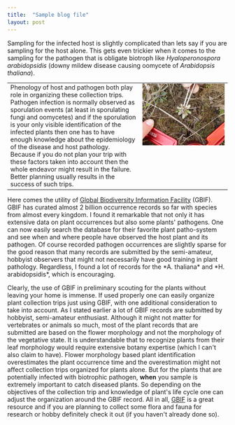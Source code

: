 ```yaml
---
title:  "Sample blog file"
layout: post
---
```

Sampling for the infected host is slightly complicated than lets say if you are sampling for the host alone. This gets even trickier when it comes to the sampling for the pathogen that is obligate biotroph like *Hyaloperonospora arabidopsidis* (downy mildew disease causing oomycete of *Arabidopsis thaliana*).
<table>
  <tr><td width="60%" valign="top" align="left" style="border: none;">
      Phenology of host and pathogen both play role in organizing these collection trips. Pathogen infection is normally observed as sporulation events (at least in sporulating fungi and oomycetes) and if the sporulation is your only visible identification of the infected plants then one has to have enough knowledge about the epidemiology of the disease and host pathology. Because if you do not plan your trip with these factors taken into account then the whole endeavor might result in the failure. Better planning usually results in the success of such trips.
</td>
    <td width="40%" valign="top" style="border: none;">
      <img style="float: center;" width="100%" src="../assets/images/Gautam_Hpa_infectedPlant.png" alt="<i> H. arabidopsidis</i>  infected <i>A. thaliana</i>"/>
    </td>
  </tr>
</table> 
Here comes the utility of <a href="https://www.gbif.org" target="_blank">Global Biodiversity Information Facility</a> (GBIF). GBIF has curated almost 2 billion occurrence records so far with species from almost every kingdom. I found it remarkable that not only it has extensive data on plant occurrences but also some plants' pathogens. One can now easily search the database for their favorite plant patho-system and see when and where people have observed the host plant and its pathogen. Of course recorded pathogen occurrences are slightly sparse for the good reason that  many records are submitted by the semi-amateur, hobbyist observers that might not necessarily have good training in plant pathology. Regardless, I found a lot of records for the *A. thaliana* and *H. arabidopsidis*, which is encouraging.


Clearly, the use of GBIF in preliminary scouting for the plants without leaving your home is immense. If used properly one can easily organize plant collection trips just using GBIF, with one additional consideration to take into account. As I stated earlier a lot of GBIF records are submitted by hobbyist, semi-amateur enthusiast. Although it might not matter for vertebrates or animals so much, most of the plant records that are submitted are based on the flower morphology and not the morphology of the vegetative state. It is understandable that to recognize plants from their leaf morphology would require extensive botany expertise (which I can't also claim to have). Flower morphology based plant identification overestimates the plant occurrence time and the overestimation might not  affect collection trips organized for plants alone. But for the plants that are potentially infected with biotrophic pathogen, **when** you sample is extremely important to catch diseased plants. So depending on the objectives of the collection trip and knowledge of plant's life cycle one can adjust the organization around the GBIF record. All in all, <a href="https://www.gbif.org" target="_blank">GBIF</a> is a great resource and if you are planning to collect some flora and fauna for research or hobby definitely check it out (if you haven't already done so).
